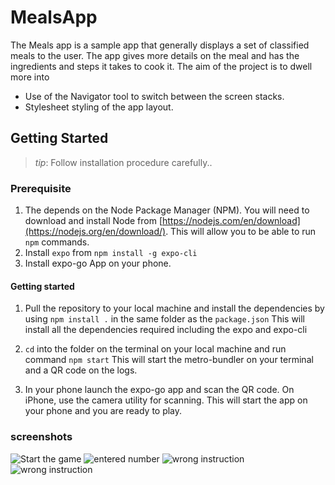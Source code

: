 # MealsApp 
The Meals app is a  sample app that generally displays a set of classified meals to the user. The app gives more details on the meal and has the ingredients and steps it takes to cook it.
The aim of the project is to dwell more into 


* Use of the Navigator tool to switch between the screen stacks.
* Stylesheet styling of the app layout. 

## Getting Started
> _tip_: Follow installation procedure carefully.. 


### Prerequisite
1. The depends on the Node Package Manager (NPM). You will need to download and install Node from [https://nodejs.com/en/download](https://nodejs.org/en/download/). This will allow you to be able to run `npm` commands.
2. Install `expo` from `npm install -g expo-cli`
3. Install expo-go App on your phone. 

#### Getting started
1. Pull the repository to your local machine and install the dependencies by using `npm install .` in the same folder as the `package.json`
This will install all the dependencies required including the expo and expo-cli

2. `cd` into the folder on the terminal on your local machine and run command `npm start`
This will start  the metro-bundler on your terminal and a QR code on the logs. 

3. In your phone launch the expo-go app and scan the QR code. On iPhone, use the camera utility for scanning.
This will start the app on your phone and you are ready to play. 



### screenshots
![Start the game ](./screenshots/down1.jpeg)
![entered number ](./screenshots/d1.2.jpeg)
![wrong instruction ](./screenshots/down2.jpeg)
![wrong instruction ](./screenshots/down3.jpeg)








